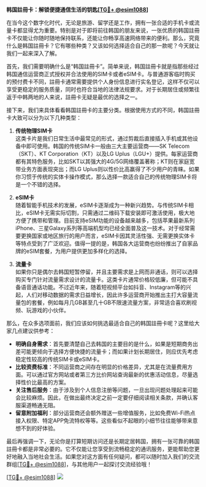 **韩国註冊卡：解锁便捷通信生活的钥匙[[TG💪+ @esim1088](https://t.me/s/esim1088)]**

在当今这个数字化时代，无论是旅游、留学还是工作，拥有一张合适的手机卡或流量卡都显得尤为重要。特别是对于即将前往韩国的朋友来说，一张优质的韩国註冊卡不仅能让你随时随地保持联系，还能让你畅享高速网络带来的便利。那么，究竟什么是韩国註冊卡？它有哪些种类？又该如何选择适合自己的那一款呢？今天就让我们一起来深入了解。

首先，我们需要明确什么是“韩国註冊卡”。简单来说，韩国註冊卡就是指那些经过韩国通信运营商正式授权并合法使用的SIM卡或者eSIM卡。与普通游客临时购买的预付费卡不同，註冊卡通常需要提供个人身份信息进行实名登记，这样不仅可以享受更稳定的服务质量，同时也符合当地的法律法规要求。对于长期居住或频繁往返于中韩两地的人来说，註冊卡无疑是最优的选择之一。

接下来，我们来具体看看韩国註冊卡的主要分类。根据使用方式的不同，韩国註冊卡大致可以分为以下几种类型：

1. **传统物理SIM卡**  
   这类卡片是我们日常生活中最常见的形式，通过剪裁后直接插入手机或其他设备中即可使用。韩国的传统SIM卡一般由三大主要运营商——SK Telecom（SKT）、KT Corporation（KT）以及LG Uplus（LGU+）提供。每家运营商都有其特色服务，比如SKT以其强大的4G/5G网络覆盖著称；KT则在家庭宽带业务方面表现突出；而LG Uplus则以性价比高赢得了不少用户的青睐。如果你习惯于传统的实体卡操作模式，那么选择一款适合自己的传统物理SIM卡将是一个不错的选择。

2. **eSIM卡**  
   随着智能手机技术的发展，eSIM卡逐渐成为一种新兴趋势。与传统SIM卡相比，eSIM卡无需实际切割，只需通过二维码下载安装即可激活使用，极大地方便了携带和管理。目前支持eSIM功能的设备越来越多，包括苹果最新系列iPhone、三星Galaxy系列等高端机型均已经全面普及这一技术。对于经常需要更换国家或地区旅行的用户而言，eSIM卡因其灵活性强、无需更换实体卡等特点受到了广泛欢迎。值得一提的是，韩国各大运营商也纷纷推出了自家品牌的eSIM套餐，为用户提供更加多样化的选择。

3. **流量卡**  
   如果你只是偶尔去韩国短暂停留，并且主要需求是上网而非通话，则可以选择购买专门针对流量需求设计的流量卡。这类卡片通常价格较低廉，但可能不具备语音通话功能。不过近年来，随着短视频平台如抖音、Instagram等的兴起，人们对移动数据的需求日益增长，因此许多运营商开始推出主打大容量流量包的套餐，例如每月几GB甚至几十GB不限速流量方案，非常适合喜欢刷视频、玩游戏的小伙伴。

那么，在众多选项面前，我们应该如何挑选最适合自己的韩国註冊卡呢？这里给大家几点建议供参考：

- **明确自身需求**：首先要清楚自己去韩国的主要目的是什么，如果是短期商务出差可能更倾向于选择方便快捷的流量卡；而如果计划长期居住，则应优先考虑稳定性较高的传统SIM卡或eSIM卡。
- **比较资费标准**：不同运营商之间存在明显的价格差异，尤其是在流量费用方面。可以通过官方网站或者第三方比价网站查询最新的优惠活动信息，尽量选择性价比最高的方案。
- **关注售后服务**：由于涉及到个人信息注册等问题，一旦出现问题处理起来可能会比较麻烦。因此，在做出最终决定之前一定要仔细阅读相关条款，并确认客服渠道畅通无阻。
- **留意附加福利**：部分运营商还会额外赠送一些增值服务，比如免费Wi-Fi热点接入权限、特定APP免流特权等等。这些看似不起眼的小细节往往能够带来意想不到的好体验。

最后再强调一下，无论你是打算短期访问还是长期定居韩国，拥有一张可靠的韩国註冊卡都是非常必要的。它不仅能让您享受到流畅稳定的通讯服务，更能帮助您更好地融入当地社会生活。如果您对这方面有任何疑问，都可以随时加入我们的交流群组[[TG💪+ @esim1088](https://t.me/s/esim1088)]，与其他用户一起探讨交流经验哦！

[[TG💪+ @esim1088](https://t.me/s/esim1088)] ![](https://i.postimg.cc/4NQfJmqS/Snipaste-2025-05-13-00-14-12.png)